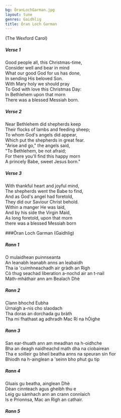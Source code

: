 ```yaml
---
bg: ÒranLochGarman.jpg
layout: tune
genres: Gaidhlig
title: Òran Loch Garman
---
```

 (The Wexford Carol)  
  
  ##### Verse 1
Good people all, this Christmas-time,  
Consider well and bear in mind  
What our good God for us has done,  
In sending His beloved Son.  
With Mary holy we should pray  
To God with love this Christmas Day:  
In Bethlehem upon that morn  
There was a blessed Messiah born.  
  
  ##### Verse 2
Near Bethlehem did shepherds keep  
Their flocks of lambs and feeding sheep;  
To whom God's angels did appear,  
Which put the shepherds in great fear.  
"Arise and go," the angels said,  
"To Bethlehem, be not afraid;  
For there you'll find this happy morn  
A princely Babe, sweet Jesus born."  
  
  ##### Verse 3
With thankful heart and joyful mind,  
The shepherds went the Babe to find,  
And as God's angel had foretold,  
They did our Saviour Christ behold.  
Within a manger He was laid,  
And by his side the Virgin Maid,  
As long foretold, upon that morn  
there was a blessed Messiah born   
  
  
###Òran Loch Garman (Gaidhlig)  
  
  ##### Rann 1
O mulaidhean puinnseanta  
An leanabh leanabh anns an leabaidh  
Tha ia 'cuimhneachadh air gràdh an Rìgh  
Cò thug seachad liberation a-nochd air an t-nail  
Màth-mhàthair ann am Bealach Dhè  

##### Rann 2  
Clann bhochd Eubha  
Ùrnaigh a-nis cho slaodach  
Tha doras an dorchada gu bràth  
Tha mi fhathast ag adhradh Mac Rí na hÓighe  
 ##### Rann 3 
San ear-thuath ann am meadhan na h-oidhche  
Bha an deagh naidheachd math dha na cìobairean  
Tha e soilleir gu bheil beatha anns na speuran sin fìor  
Bhiodh na h-ainglean a 'seinn bho phut gu tip  
 ##### Rann 4 
Gluais gu beatha, ainglean Dhè  
Dèan cinnteach agus gheibh thu e  
Leig gu sàmhach ann an crann connlaich  
Is e Prionnsa, Mac an Rìgh an cathair.  
##### Rann 5  
  
<!-- 
Oh toxic aches  
The lean baby in the bed  
She remembers the love of the King  
Who gave liberation tonight of the nail  
A Mother Mother in God's Pass  
  
The poor children of Eve  
Pray now so slowly  
The door of the chore is forever  
I still worship Mac Rí na hÓighe  
  
In eastern East in the middle of the night  
The good news was good for the shepherds  
That life in the sky is clearly untrue  
Angels sang from tip to tip  
  
Move to life, God's angels  
Be sure and you'll get it  
'Lie silently in a straw crane  
The Prince, Son of the King is the seat.  
 -->
